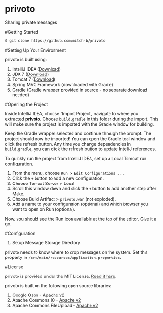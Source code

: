 privoto
=======

Sharing private messages

#Getting Started

```bash
$ git clone https://github.com/mitch-b/privoto
```

#Setting Up Your Environment

privoto is built using:

1. IntelliJ IDEA ([Download](https://www.jetbrains.com/idea/download/))
1. JDK 7 ([Download](http://www.oracle.com/technetwork/java/javase/downloads/jdk7-downloads-1880260.html))
1. Tomcat 7 ([Download](http://tomcat.apache.org/download-70.cgi))
1. Spring MVC Framework (downloaded with Gradle)
1. Gradle (Gradle wrapper provided in source - no separate download needed)

#Opening the Project

Inside IntelliJ IDEA, choose 'Import Project', navigate to where you extracted **privoto**. Choose `build.gradle` in this folder during the import. This will make sure the project is imported with the Gradle window for building.

Keep the Gradle wrapper selected and continue through the prompt. The project should now be imported! You can open the Gradle tool window and click the refresh button. Any time you change dependencies in `build.gradle`, you can click the refresh button to update IntelliJ references.

To quickly run the project from IntelliJ IDEA, set up a Local Tomcat run configuration.

1. From the menu, choose `Run > Edit Configurations ...`
1. Click the `+` button to add a new configuration.
1. Choose Tomcat Server > Local
1. Scroll this window down and click the `+` button to add another step after Make.
1. Choose Build Artifact > `privoto.war` (not exploded).
1. Add a name to your configuration (optional) and which browser you want to open on Run (optional).

Now, you should see the Run icon available at the top of the editor. Give it a go.

#Configuration

1. Setup Message Storage Directory

privoto needs to know where to drop messages on the system. Set this property in `/src/main/resources/application.properties`.

#License

privoto is provided under the MIT License. [Read it here](https://raw.githubusercontent.com/mitch-b/privoto/master/LICENSE).

privoto is built on the following open source libraries:

1. Google Gson - [Apache v2](https://google-gson.googlecode.com/svn/trunk/gson/LICENSE)
1. Apache Commons IO - [Apache v2](http://www.apache.org/licenses/LICENSE-2.0)
1. Apache Commons FileUpload - [Apache v2](http://www.apache.org/licenses/LICENSE-2.0)

